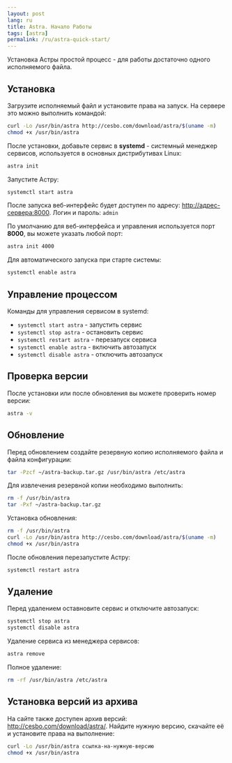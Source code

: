 ```yaml
---
layout: post
lang: ru
title: Astra. Начало Работы
tags: [astra]
permalink: /ru/astra-quick-start/
---
```


Установка Астры простой процесс - для работы достаточно одного исполняемого файла.

<!-- more -->

## Установка

Загрузите исполняемый файл и установите права на запуск. На сервере это можно выполнить командой:

``` sh
curl -Lo /usr/bin/astra http://cesbo.com/download/astra/$(uname -m)
chmod +x /usr/bin/astra
```

После установки, добавьте сервис в **systemd** - системный менеджер сервисов, используется в основных дистрибутивах Linux:

``` sh
astra init
```

Запустите Астру:

``` sh
systemctl start astra
```

После запуска веб-интерфейс будет доступен по адресу: <http://адрес-сервера:8000>. Логин и пароль: `admin`

По умолчанию для веб-интерфейса и управления используется порт **8000**, вы можете указать любой порт:

``` sh
astra init 4000
```

Для автоматического запуска при старте системы:

``` sh
systemctl enable astra
```

## Управление процессом

Команды для управления сервисом в systemd:

- `systemctl start astra` - запустить сервис
- `systemctl stop astra` - остановить сервис
- `systemctl restart astra` - перезапуск сервиса
- `systemctl enable astra` - включить автозапуск
- `systemctl disable astra` - отключить автозапуск

## Проверка версии

После установки или после обновления вы можете проверить номер версии:

``` sh
astra -v
```

## Обновление

Перед обновлением создайте резервную копию исполняемого файла и файла конфигурации:

``` sh
tar -Pzcf ~/astra-backup.tar.gz /usr/bin/astra /etc/astra
```

Для извлечения резервной копии необходимо выполнить:

``` sh
rm -f /usr/bin/astra
tar -Pxf ~/astra-backup.tar.gz
```

Установка обновления:

``` sh
rm -f /usr/bin/astra
curl -Lo /usr/bin/astra http://cesbo.com/download/astra/$(uname -m)
chmod +x /usr/bin/astra
```

После обновления перезапустите Астру:

``` sh
systemctl restart astra
```

## Удаление

Перед удалением оставновите сервис и отключите автозапуск:

``` sh
systemctl stop astra
systemctl disable astra
```

Удаление сервиса из менеджера сервисов:

``` sh
astra remove
```

Полное удаление:

``` sh
rm -rf /usr/bin/astra /etc/astra
```

## Установка версий из архива

На сайте также доступен архив версий: <http://cesbo.com/download/astra/>.
Найдите нужную версию, скачайте её и установите права на выполнение:

``` sh
curl -Lo /usr/bin/astra ссылка-на-нужную-версию
chmod +x /usr/bin/astra
```
